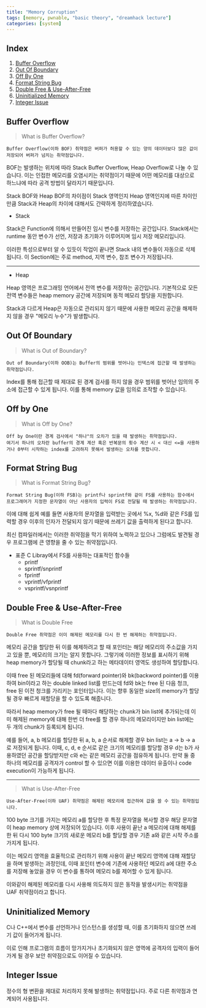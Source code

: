 ```yaml
---
title: "Memory Corruption"
tags: [memory, pwnable, "basic theory", "dreamhack lecture"]
categories: [system]
---
```


Index
-----

1. [Buffer Overflow](#buffer-overflow)
2. [Out Of Boundary](#out-of-boundary)
3. [Off By One](#off-by-one)
4. [Format String Bug](#format-string-bug)
5. [Double Free & Use-After-Free](#double-free-&-use-after-free)
6. [Uninitialized Memory](#uninitialized-memory)
7. [Integer Issue](#integer-issue)



## Buffer Overflow

> What is Buffer Overflow?
```
Buffer Overflow(이하 BOF) 취약점은 버퍼가 허용할 수 있는 양의 데이터보다 많은 값이 저장되어 버퍼가 넘치는 취약점입니다.
```

BOF는 발생하는 위치에 따라 Stack Buffer Overflow, Heap Overflow로 나눌 수 있습니다. 이는 인접한 메모리를 오염시키는 취약점이기 때문에 어떤 메모리를 대상으로 하느냐에 따라 공격 방법이 달라지기 때문입니다.

Stack BOF와 Heap BOF의 차이점이 Stack 영역인지 Heap 영역인지에 따른 차이인만큼 Stack과 Heap의 차이에 대해서도 간략하게 정리하였습니다.

- Stack

Stack은 Function에 의해서 만들어진 임시 변수를 저장하는 공간입니다. Stack에서는 runtime 동안 변수가 선언, 저장과 초기화가 이루어지며 임시 저장 메모리입니다.

이러한 특성으로부터 알 수 있듯이 작업이 끝나면 Stack 내의 변수들이 자동으로 삭제됩니다. 이 Section에는 주로 method, 지역 변수, 참조 변수가 저장됩니다.

* * *

- Heap

Heap 영역은 프로그래밍 언어에서 전역 변수를 저장하는 공간입니다. 기본적으로 모든 전역 변수들은 heap memory 공간에 저장되며 동적 메모리 할당을 지원합니다.

Stack과 다르게 Heap은 자동으로 관리되지 않기 때문에 사용한 메모리 공간을 해제하지 않을 경우 "메모리 누수"가 발생합니다.

## Out Of Boundary

> What is Out of Boundary?
```
Out of Boundary(이하 OOB)는 Buffer의 범위를 벗어나는 인덱스에 접근할 때 발생하는 취약점입니다.
```

Index를 통해 접근할 때 제대로 된 경계 검사를 하지 않을 경우 범위를 벗어난 임의의 주소에 접근할 수 있게 됩니다. 이를 통해 memory 값을 임의로 조작할 수 있습니다.

## Off by One

> What is Off by One?
```
Off by One이란 경계 검사에서 "하나"의 오차가 있을 때 발생하는 취약점입니다.
여기서 하나의 오차란 buffer의 경계 계산 혹은 반복문의 횟수 계산 시 < 대신 <=을 사용하거나 0부터 시작하는 index를 고려하지 못해서 발생하는 오차를 뜻합니다.
```

## Format String Bug

> What is Format String Bug?
```
Format String Bug(이하 FSB)는 printf나 sprintf와 같이 FS를 사용하는 함수에서 프로그래머가 지정한 문자열이 아닌 사용자의 입력이 FS로 전달될 때 발생하는 취약점입니다.
```

이에 대해 쉽게 예를 들면 사용자의 문자열을 입력받는 곳에서 %x, %d와 같은 FS를 입력할 경우 이후의 인자가 전달되지 않기 때문에 쓰레기 값을 출력하게 된다고 합니다.

최신 컴파일러에서는 이러한 취약점을 막기 위하여 노력하고 있으나 그럼에도 발견될 경우 프로그램에 큰 영향을 줄 수 있는 취약점입니다.

- 표준 C Libray에서 FS를 사용하는 대표적인 함수들
	- printf
	- sprintf/snprintf
	- fprintf
	- vprintf/vfprintf
	- vsprintf/vsnprintf

## Double Free & Use-After-Free

> What is Double Free
```
Double Free 취약점은 이미 해제된 메모리를 다시 한 번 해제하는 취약점입니다.
```

메모리 공간을 할당한 뒤 이를 해제하려고 할 때 포인터는 해당 메모리의 주소값을 가지고 있을 뿐, 메모리의 크기는 알지 못합니다. 그렇기에 이러한 정보를 표시하기 위해 heap memory가 할당될 때 chunk라고 하는 메타데이터 영역도 생성하여 할당합니다.

이때 free 된 메모리들에 대해 fd(forward pointer)와 bk(backword pointer)를 이용하여 bin이라고 하는 double linked list를 만드는데 fd와 bk는 free 된 다음 청크, free 된 이전 청크를 가리키는 포인터입니다. 이는 향후 동일한 size의 memory가 할당될 경우 빠르게 재할당을 할 수 있도록 해줍니다.

따라서 heap memory가 free 될 때마다 해당하는 chunk가 bin list에 추가되는데 이미 해제된 memory에 대해 한번 더 free를 할 경우 하나의 메모리이지만 bin list에는 두 개의 chunk가 등록되게 됩니다. 

예를 들어, a, b 메모리를 할당한 뒤 a, b, a 순서로 해제할 경우 bin list는 a -> b -> a로 저장되게 됩니다. 이때, c, d, e 순서로 같은 크기의 메모리를 할당할 경우 d는 b가 사용하였던 공간을 할당받지만 c와 e는 같은 메모리 공간을 점유하게 됩니다. 만약 둘 중 하나의 메모리를 공격자가 control 할 수 있으면 이를 이용한 데이터 유출이나 code execution이 가능하게 됩니다.

* * *

> What is Use-After-Free
```
Use-After-Free(이하 UAF) 취약점은 해제된 메모리에 접근하여 값을 쓸 수 있는 취약점입니다.
```

100 byte 크기를 가지는 메모리 a를 할당한 후 특정 문자열을 복사할 경우 해당 문자열이 heap memory 상에 저장되어 있습니다. 이후 사용이 끝난 a 메모리에 대해 해제를 한 뒤 다시 100 byte 크기의 새로운 메모리 b를 할당할 경우 기존 a와 같은 시작 주소를 가지게 됩니다.

이는 메모리 영역을 효율적으로 관리하기 위해 사용이 끝난 메모리 영역에 대해 재할당을 하며 발생하는 과정인데, 이때 포인터 변수에 기존에 사용하던 메모리 a에 대한 주소를 저장해 놓았을 경우 이 변수를 통하여 메모리 b를 제어할 수 있게 됩니다.

이와같이 해제된 메모리를 다시 사용해 의도하지 않은 동작을 발생시키는 취약점을 UAF 취약점이라고 합니다.

## Uninitialized Memory

C나 C++에서 변수를 선언하거나 인스턴스를 생성할 때, 이를 초기화하지 않으면 쓰레기 값이 들어가게 됩니다.

이로 인해 프로그램의 흐름이 망가지거나 초기화되지 않은 영역에 공격자의 입력이 들어가게 될 경우 보안 취약점으로도 이어질 수 있습니다.

## Integer Issue

정수의 형 변환을 제대로 처리하지 못해 발생하는 취약점입니다. 주로 다른 취약점과 연계되어 사용됩니다.
